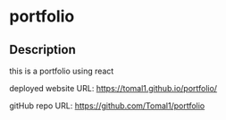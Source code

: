 # portfolio

## Description
this is a portfolio using react

deployed website URL: https://tomal1.github.io/portfolio/

gitHub repo URL: https://github.com/Tomal1/portfolio
